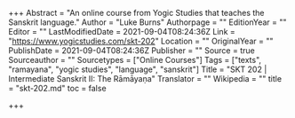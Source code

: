 +++
Abstract = "An online course from Yogic Studies that teaches the Sanskrit language."
Author = "Luke Burns"
Authorpage = ""
EditionYear = ""
Editor = ""
LastModifiedDate = 2021-09-04T08:24:36Z
Link = "https://www.yogicstudies.com/skt-202"
Location = ""
OriginalYear = ""
PublishDate = 2021-09-04T08:24:36Z
Publisher = ""
Source = true
Sourceauthor = ""
Sourcetypes = ["Online Courses"]
Tags = ["texts", "ramayana", "yogic studies", "language", "sanskrit"]
Title = "SKT 202 | Intermediate Sanskrit II:  The Rāmāyaṇa"
Translator = ""
Wikipedia = ""
title = "skt-202.md"
toc = false

+++
